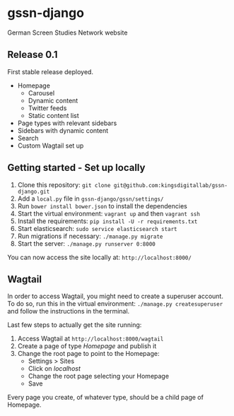# gssn-django

German Screen Studies Network website

## Release 0.1

First stable release deployed.

* Homepage
  - Carousel
  - Dynamic content
  - Twitter feeds
  - Static content list
* Page types with relevant sidebars
* Sidebars with dynamic content
* Search
* Custom Wagtail set up

## Getting started - Set up locally 

1. Clone this repository: `git clone git@github.com:kingsdigitallab/gssn-django.git`
2. Add a `local.py` file in `gssn-django/gssn/settings/`
3. Run `bower install bower.json` to install the dependencies
4. Start the virtual environment: `vagrant up` and then `vagrant ssh`
5. Install the requirements: `pip install -U -r requirements.txt`
6. Start elasticsearch: `sudo service elasticsearch start`
7. Run migrations if necessary: `./manage.py migrate`
8. Start the server: `./manage.py runserver 0:8000`

You can now access the site locally at: `http://localhost:8000/`

## Wagtail
In order to access Wagtail, you might need to create a superuser account.
To do so, run this in the virtual environment: `./manage.py createsuperuser` and follow the instructions in the terminal.

Last few steps to actually get the site running:

1. Access Wagtail at `http://localhost:8000/wagtail`
2. Create a page of type _Homepage_ and publish it
3. Change the root page to point to the Homepage:
	* Settings > Sites
	* Click on _localhost_
	* Change the root page selecting your Homepage
	* Save

Every page you create, of whatever type, should be a child page of Homepage.